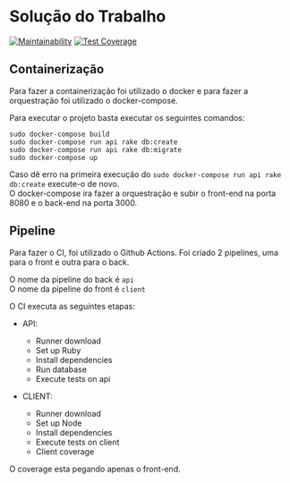 # Solução do Trabalho
[![Maintainability](https://api.codeclimate.com/v1/badges/d1bf681ba115136607ea/maintainability)](https://codeclimate.com/github/markinlimac/Trabalho-Individual-2020-1/maintainability)
[![Test Coverage](https://api.codeclimate.com/v1/badges/d1bf681ba115136607ea/test_coverage)](https://codeclimate.com/github/markinlimac/Trabalho-Individual-2020-1/test_coverage)

## Containerização
Para fazer a containerização foi utilizado o docker e para fazer a orquestração foi utilizado o docker-compose.

Para executar o projeto basta executar os seguintes comandos:
```
sudo docker-compose build
sudo docker-compose run api rake db:create 
sudo docker-compose run api rake db:migrate 
sudo docker-compose up
```
Caso dê erro na primeira execução do `sudo docker-compose run api rake db:create` execute-o de novo.  
O docker-compose ira fazer a orquestração e subir o front-end na porta 8080 e o back-end na porta 3000.

## Pipeline
Para fazer o CI, foi utilizado o Github Actions. Foi criado 2 pipelines, uma para o front e outra para o back.

O nome da pipeline do back é `api`  
O nome da pipeline do front é `client`  

O CI executa as seguintes etapas:
- API:
  - Runner download
  - Set up Ruby
  - Install dependencies
  - Run database
  - Execute tests on api

- CLIENT:
  - Runner download
  - Set up Node
  - Install dependencies
  - Execute tests on client
  - Client coverage

O coverage esta pegando apenas o front-end.
